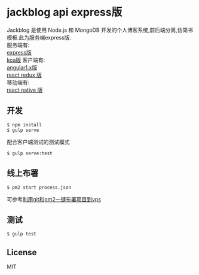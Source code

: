 # jackblog api express版

Jackblog 是使用 Node.js 和 MongoDB 开发的个人博客系统,前后端分离,仿简书模板.此为服务端express版.   
服务端有:  
[express版](https://github.com/jackhutu/jackblog-api-es5)  
[koa版](https://github.com/jackhutu/jackblog-api-koa) 
客户端有:  
[angular1.x版](https://github.com/jackhutu/jackblog-angular1)   
[react redux 版](https://github.com/jackhutu/jackblog-react-redux)  
移动端有:   
[react native 版](https://github.com/jackhutu/jackblog-react-native-redux)


## 开发
```
$ npm install
$ gulp serve
```
配合客户端测试的测试模式   
 
```
$ gulp serve:test
```

## 线上布署
```
$ pm2 start process.json
```
可参考[利用git和pm2一键布署项目到vps](http://angular1.jackhu.top/article/55cd8e00c6e998b817a930c7)

## 测试
```
$ gulp test
```

## License
MIT